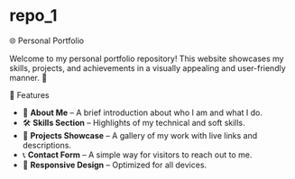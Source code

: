 # repo_1

🌐 Personal Portfolio

Welcome to my personal portfolio repository! This website showcases my skills, projects, and achievements in a visually appealing and user-friendly manner. 🚀

 📌 Features
- 💼 **About Me** – A brief introduction about who I am and what I do.
- 🛠 **Skills Section** – Highlights of my technical and soft skills.
- 📂 **Projects Showcase** – A gallery of my work with live links and descriptions.
- 📞 **Contact Form** – A simple way for visitors to reach out to me.
- 🎨 **Responsive Design** – Optimized for all devices.


